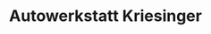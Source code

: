 ---
title: "Autowerkstatt Kriesinger"
url: /gelsdorf/autowerkstatt-kriesinger/
shop: Autowerkstatt
---